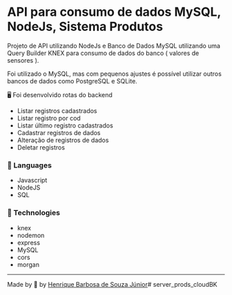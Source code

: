 # API para consumo de dados MySQL, NodeJs, Sistema Produtos

Projeto de API utilizando NodeJs e Banco de Dados MySQL utilizando uma Query Builder KNEX para consumo de dados do banco ( valores de sensores ).

 
 
  Foi utilizado o MySQL, mas com pequenos ajustes é possível utilizar outros bancos de dados como PostgreSQL e SQLite.

 
 🖥 Foi desenvolvido rotas do backend
  * Listar registros cadastrados
  * Listar registro por cod
  * Listar último registro cadastrados
  * Cadastrar registros de dados
  * Alteração de registros de dados
  * Deletar registros

 ### 📒 Languages

  * Javascript
  * NodeJS
  * SQL

 ### 📡 Technologies
 * knex
 * nodemon
 * express
 * MySQL
 * cors
 * morgan

  ---
 Made by 💙 by [Henrique Barbosa de Souza Júnior](https://github.com/HenriqueBarbosaSJr)# server_prods_cloudBK
